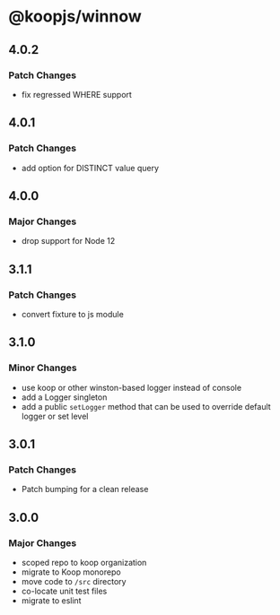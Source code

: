 # @koopjs/winnow

## 4.0.2

### Patch Changes

- fix regressed WHERE support

## 4.0.1

### Patch Changes

- add option for DISTINCT value query

## 4.0.0

### Major Changes

- drop support for Node 12

## 3.1.1

### Patch Changes

- convert fixture to js module

## 3.1.0

### Minor Changes

- use koop or other winston-based logger instead of console
- add a Logger singleton
- add a public `setLogger` method that can be used to override default logger or set level

## 3.0.1

### Patch Changes

- Patch bumping for a clean release

## 3.0.0

### Major Changes

- scoped repo to koop organization
- migrate to Koop monorepo
- move code to `/src` directory
- co-locate unit test files
- migrate to eslint
